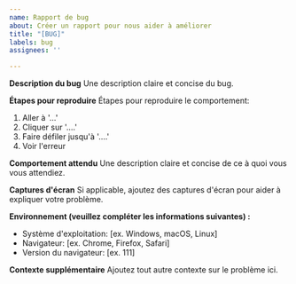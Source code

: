 ```yaml
---
name: Rapport de bug
about: Créer un rapport pour nous aider à améliorer
title: "[BUG]"
labels: bug
assignees: ''

---
```


**Description du bug**
Une description claire et concise du bug.

**Étapes pour reproduire**
Étapes pour reproduire le comportement:
1. Aller à '...'
2. Cliquer sur '....'
3. Faire défiler jusqu'à '....'
4. Voir l'erreur

**Comportement attendu**
Une description claire et concise de ce à quoi vous vous attendiez.

**Captures d'écran**
Si applicable, ajoutez des captures d'écran pour aider à expliquer votre problème.

**Environnement (veuillez compléter les informations suivantes) :**
 - Système d'exploitation: [ex. Windows, macOS, Linux]
 - Navigateur: [ex. Chrome, Firefox, Safari]
 - Version du navigateur: [ex. 111]

**Contexte supplémentaire**
Ajoutez tout autre contexte sur le problème ici.